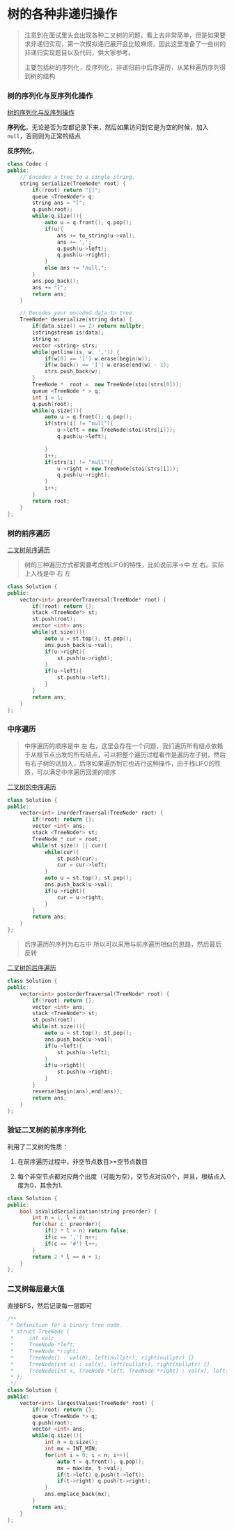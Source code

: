 # 树的各种非递归操作

> 注意到在面试里头会出现各种二叉树的问题，看上去非常简单，但是如果要求非递归实现，第一次模拟递归展开会比较麻烦，因此这里准备了一些树的非递归实现题目以及代码，供大家参考。
> 
> 主要包括树的序列化，反序列化，非递归前中后序遍历，从某种遍历序列得到树的结构

### 树的序列化与反序列化操作

[树的序列化与反序列操作](https://leetcode-cn.com/problems/xu-lie-hua-er-cha-shu-lcof/submissions/)

**序列化**，无论是否为空都记录下来，然后如果访问到它是为空的时候，加入`null`，否则则为正常的结点

**反序列化**，

```cpp
class Codec {
public:
    // Encodes a tree to a single string.
    string serialize(TreeNode* root) {
        if(!root) return "[]";
        queue <TreeNode*> q;
        string ans = "[";
        q.push(root);
        while(q.size()){
            auto u = q.front(); q.pop();
            if(u){
                ans += to_string(u->val);
                ans += ',';
                q.push(u->left);
                q.push(u->right);
            }
            else ans += "null,";
        }
        ans.pop_back();
        ans += "]";
        return ans;
    }

    // Decodes your encoded data to tree.
    TreeNode* deserialize(string data) {
        if(data.size() == 2) return nullptr;
        istringstream is(data);
        string w;
        vector <string> strs;
        while(getline(is, w, ',')) {
            if(w[0] == '[') w.erase(begin(w));
            if(w.back() == ']') w.erase(end(w) - 1);
            strs.push_back(w);
        }
        TreeNode *  root =  new TreeNode(stoi(strs[0]));
        queue <TreeNode * > q;
        int i = 1;
        q.push(root);
        while(q.size()){
            auto u = q.front(); q.pop();
            if(strs[i] != "null"){
                u->left = new TreeNode(stoi(strs[i]));
                q.push(u->left);

            }
            i++;
            if(strs[i] != "null"){
                u->right = new TreeNode(stoi(strs[i]));
                q.push(u->right);
            }
            i++;
        }
        return root;
    }
};
```

### 树的前序遍历

[二叉树前序遍历](https://leetcode-cn.com/problems/binary-tree-preorder-traversal/)

> 树的三种遍历方式都需要考虑栈LIFO的特性，比如说前序->中 左 右。实际上入栈是中 右 左

```cpp
class Solution {
public:
    vector<int> preorderTraversal(TreeNode* root) {
        if(!root) return {};
        stack <TreeNode*> st;
        st.push(root);
        vector <int> ans;
        while(st.size()){
            auto u = st.top(); st.pop();
            ans.push_back(u->val);
            if(u->right){
                st.push(u->right);
            }
            if(u->left){
                st.push(u->left);
            }
        }
        return ans;
    }
};
```

### 中序遍历

> 中序遍历的顺序是中 左 右，这里会存在一个问题，我们遍历所有结点依赖于从根节点出发的所有结点，可以把整个遍历过程看作是遍历左子树，然后有右子树的话加入，后序如果遍历到它也进行这种操作，由于栈LIFO的性质，可以满足中序遍历回溯的顺序

[二叉树的中序遍历](https://leetcode-cn.com/problems/binary-tree-inorder-traversal/)

```cpp
class Solution {
public:
    vector<int> inorderTraversal(TreeNode* root) {
        if(!root) return {};
        vector <int> ans;
        stack <TreeNode*> st;
        TreeNode * cur = root;
        while(st.size() || cur){
            while(cur){
                st.push(cur);
                cur = cur->left;
            }
            auto u = st.top(); st.pop();
            ans.push_back(u->val);
            if(u->right){
                cur = u->right;
            }
        }
        return ans;
    }
};
```

> 后序遍历的序列为右左中 所以可以采用与前序遍历相似的思路，然后最后反转

[二叉树的后序遍历](https://leetcode-cn.com/problems/binary-tree-postorder-traversal/)

```cpp
class Solution {
public:
    vector<int> postorderTraversal(TreeNode* root) {
        if(!root) return {};
        vector <int> ans;
        stack <TreeNode*> st;
        st.push(root);
        while(st.size()){
            auto u = st.top(); st.pop();
            ans.push_back(u->val);
            if(u->left){
                st.push(u->left);
            }
            if(u->right){
                st.push(u->right);
            }
        }
        reverse(begin(ans),end(ans));
        return ans;
    }
};
```

### 验证二叉树的前序序列化

利用了二叉树的性质：

1. 在前序遍历过程中，非空节点数目>=空节点数目

2. 每个非空节点都对应两个出度（可能为空），空节点对应0个，并且，根结点入度为0，其余为1.

```cpp
class Solution {
public:
    bool isValidSerialization(string preorder) {
        int n = 1, l = 0;
        for(char c: preorder){
            if(2 * l > n) return false;
            if(c == ',') n++;
            if(c == '#') l++;
        }
        return 2 * l == n + 1;
    }
};
```

### 二叉树每层最大值

直接BFS，然后记录每一层即可

```cpp
/**
 * Definition for a binary tree node.
 * struct TreeNode {
 *     int val;
 *     TreeNode *left;
 *     TreeNode *right;
 *     TreeNode() : val(0), left(nullptr), right(nullptr) {}
 *     TreeNode(int x) : val(x), left(nullptr), right(nullptr) {}
 *     TreeNode(int x, TreeNode *left, TreeNode *right) : val(x), left(left), right(right) {}
 * };
 */
class Solution {
public:
    vector<int> largestValues(TreeNode* root) {
        if(!root) return {};
        queue <TreeNode *> q;
        q.push(root);
        vector <int> ans;
        while(q.size()){
            int n = q.size();
            int mx = INT_MIN;
            for(int i = 0; i < n; i++){
                auto t = q.front(); q.pop();
                mx = max(mx, t->val);
                if(t->left) q.push(t->left);
                if(t->right) q.push(t->right);
            }
            ans.emplace_back(mx);
        }
        return ans;
    }
};
```
